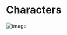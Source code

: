 # Characters

![image](https://user-images.githubusercontent.com/61876488/145588443-4d2d5ac4-01ba-4417-8fa8-aae75e225c10.png)


